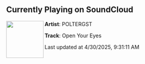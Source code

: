 ## Currently Playing on SoundCloud

[<img align="left" width="100" src="https://i1.sndcdn.com/artworks-9lbSeOvLwwpf-0-t500x500.jpg">](https://soundcloud.com/poltergst/open-your-eyes)

**Artist**: POLTERGST 

**Track**: Open Your Eyes

Last updated at 4/30/2025, 9:31:11 AM
